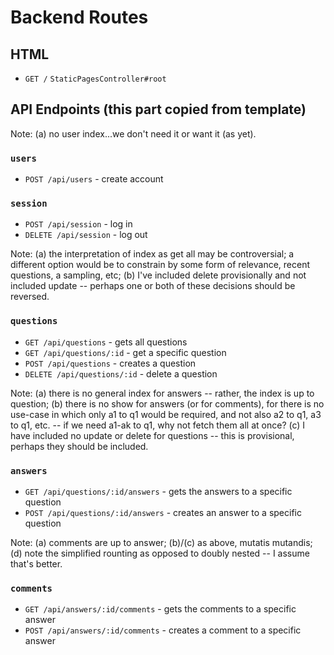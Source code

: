 # Backend Routes

## HTML

+ `GET /` `StaticPagesController#root`

## API Endpoints (this part copied from template)

Note: (a) no user index...we don't need it or want it (as yet).

### `users`
+ `POST /api/users` - create account

### `session`
+ `POST /api/session` - log in
+ `DELETE /api/session` - log out

Note: (a) the interpretation of index as get all may be controversial; a different option would be to constrain by some form of relevance, recent questions, a sampling, etc; (b) I've included delete provisionally and not included update -- perhaps one or both of these decisions should be reversed.

### `questions`
+ `GET /api/questions` - gets all questions
+ `GET /api/questions/:id` - get a specific question
+ `POST /api/questions` - creates a question
+ `DELETE /api/questions/:id` - delete a question

Note: (a) there is no general index for answers -- rather, the index is up to question; (b) there is no show for answers (or for comments), for there is no use-case in which only a1 to q1 would be required, and not also a2 to q1, a3 to q1, etc. -- if we need a1-ak to q1, why not fetch them all at once? (c) I have included no update or delete for questions -- this is provisional, perhaps they should be included.

### `answers`
+ `GET /api/questions/:id/answers` - gets the answers to a specific question
+ `POST /api/questions/:id/answers` - creates an answer to a specific question

Note: (a) comments are up to answer; (b)/(c) as above, mutatis mutandis; (d) note the simplified rounting as opposed to doubly nested -- I assume that's better.

### `comments`
+ `GET /api/answers/:id/comments` - gets the comments to a specific answer
+ `POST /api/answers/:id/comments` - creates a comment to a specific answer
